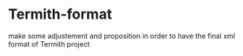 # Termith-format
make some adjustement and proposition in order to have the final xml format of Termith project
